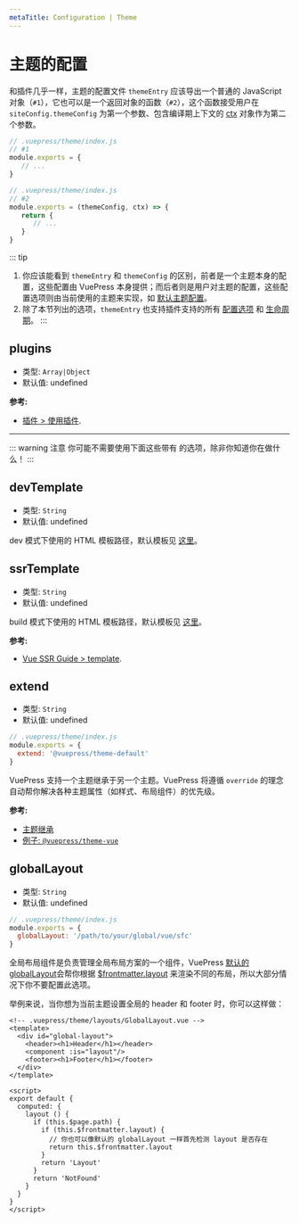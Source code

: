 ```yaml
---
metaTitle: Configuration | Theme
---
```


# 主题的配置

和插件几乎一样，主题的配置文件 `themeEntry` 应该导出一个普通的 JavaScript 对象（`#1`），它也可以是一个返回对象的函数（`#2`），这个函数接受用户在 `siteConfig.themeConfig` 为第一个参数、包含编译期上下文的 [ctx](../plugin/context-api.md) 对象作为第二个参数。

``` js
// .vuepress/theme/index.js
// #1
module.exports = {
   // ...
}
```

``` js
// .vuepress/theme/index.js
// #2
module.exports = (themeConfig, ctx) => {
   return {
      // ...
   }
}
```

::: tip
1. 你应该能看到 `themeEntry` 和 `themeConfig` 的区别，前者是一个主题本身的配置，这些配置由 VuePress 本身提供；而后者则是用户对主题的配置，这些配置选项则由当前使用的主题来实现，如 [默认主题配置](./default-theme-config.md)。
2. 除了本节列出的选项，`themeEntry` 也支持插件支持的所有 [配置选项](../plugin/option-api.md) 和 [生命周期](../plugin/life-cycle.md)。
:::

## plugins

- 类型: `Array|Object`
- 默认值: undefined

**参考:**

- [插件 > 使用插件](../plugin/using-a-plugin.md).

---

::: warning 注意
你可能不需要使用下面这些带有 <Badge text="Danger Zone" vertical="middle"/> 的选项，除非你知道你在做什么！
:::

## devTemplate <Badge text="Danger Zone"/>

- 类型: `String`
- 默认值: undefined

dev 模式下使用的 HTML 模板路径，默认模板见 [这里](https://github.com/vuejs/vuepress/blob/master/packages/%40vuepress/core/lib/client/index.dev.html)。

## ssrTemplate <Badge text="Danger Zone"/>

- 类型: `String`
- 默认值: undefined

build 模式下使用的 HTML 模板路径，默认模板见 [这里](https://github.com/vuejs/vuepress/blob/master/packages/%40vuepress/core/lib/client/index.ssr.html)。

**参考:**

- [Vue SSR Guide > template](https://ssr.vuejs.org/zh/api/#createrenderer).


## extend <Badge text="Danger Zone"/>

- 类型: `String`
- 默认值: undefined

```js
// .vuepress/theme/index.js
module.exports = {
  extend: '@vuepress/theme-default'
}
```

VuePress 支持一个主题继承于另一个主题。VuePress 将遵循 `override` 的理念自动帮你解决各种主题属性（如样式、布局组件）的优先级。

**参考:**

- [主题继承](./inheritance.md)
- [例子: `@vuepress/theme-vue`](https://github.com/vuejs/vuepress/tree/master/packages/@vuepress/theme-vue)

## globalLayout <Badge text="Danger Zone"/>

- 类型: `String`
- 默认值: undefined

```js
// .vuepress/theme/index.js
module.exports = {
  globalLayout: '/path/to/your/global/vue/sfc'
}
```

全局布局组件是负责管理全局布局方案的一个组件，VuePress [默认的 globalLayout](https://github.com/vuejs/vuepress/blob/master/packages/%40vuepress/core/lib/client/components/GlobalLayout.vue)会帮你根据 [$frontmatter.layout](../guide/frontmatter.md#layout) 来渲染不同的布局，所以大部分情况下你不要配置此选项。

举例来说，当你想为当前主题设置全局的 header 和 footer 时，你可以这样做：


```vue
<!-- .vuepress/theme/layouts/GlobalLayout.vue -->
<template>
  <div id="global-layout">
    <header><h1>Header</h1></header>
    <component :is="layout"/>
    <footer><h1>Footer</h1></footer>
  </div>
</template>

<script>
export default {
  computed: {
    layout () {
      if (this.$page.path) {
        if (this.$frontmatter.layout) {
          // 你也可以像默认的 globalLayout 一样首先检测 layout 是否存在
          return this.$frontmatter.layout
        }
        return 'Layout'
      }
      return 'NotFound'
    }
  }
}
</script>
```

